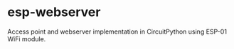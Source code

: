# esp-webserver
Access point and webserver implementation in CircuitPython using ESP-01 WiFi module.
